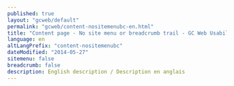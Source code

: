 ```yaml
---
published: true
layout: "gcweb/default"
permalink: "gcweb/content-nositemenubc-en.html"
title: "Content page - No site menu or breadcrumb trail - GC Web Usability theme"
language: en
altLangPrefix: "content-nositemenubc"
dateModified: "2014-05-27"
sitemenu: false
breadcrumb: false
description: English description / Description en anglais
---
```


